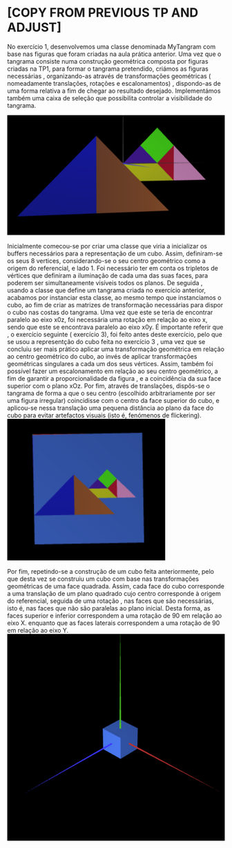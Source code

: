 # [COPY FROM PREVIOUS TP AND ADJUST]
No exercício 1, desenvolvemos uma classe denominada MyTangram com base nas figuras que foram criadas na aula prática anterior. Uma vez que o tangrama consiste numa construção geométrica composta por figuras criadas na TP1, para formar o tangrama pretendido,  criámos as figuras necessárias , organizando-as através de  transformações geométricas ( nomeadamente translações, rotações e escalonamentos) , dispondo-as de uma forma relativa a fim de chegar ao resultado desejado. Implementámos também uma caixa de seleção que possibilita controlar a visibilidade do tangrama.

![Screenshot 2](screenshots/cg-t06g05-tp2-1.png)

Inicialmente comecou-se por criar uma classe que viria a inicializar os buffers necessários para a representação de um cubo. Assim, definiram-se os seus 8 vertices, considerando-se o seu centro geométrico como a origem do referencial, e lado 1. Foi necessário ter em conta os tripletos de vértices que definiram a iluminação de cada uma das suas faces, para poderem ser simultaneamente visíveis todos os planos.
De seguida , usando a classe que define um tangrama criada no exercício anterior, acabamos por instanciar esta classe, ao mesmo tempo que instanciamos o cubo, ao fim de criar as matrizes de transformação necessárias para dispor o cubo nas costas do tangrama. Uma vez que este se teria de encontrar paralelo ao eixo x0z, foi necessária uma rotação em relação ao eixo x, sendo que este se encontrava paralelo ao eixo x0y. 
É importante referir que , o exercício seguinte ( exercício 3), foi feito antes deste exercício, pelo que se usou a representção do cubo feita no exercício 3 , uma vez que se concluiu ser mais prático aplicar uma transformação geométrica em relação ao centro geométrico do cubo, ao invés de aplicar transformações geométricas singulares a cada um dos seus vértices. Assim, também foi possível fazer um escalonamento em relação ao seu centro geométrico, a fim de garantir a proporcionalidade da figura , e a coincidência da sua face superior com o plano xOz. 
Por fim, através de translações, dispôs-se o tangrama de forma a que o seu centro (escolhido arbitrariamente por ser uma figura irregular) coincidisse com o centro da face superior do cubo, e aplicou-se nessa translação uma pequena distância ao plano da face do cubo para evitar artefactos visuais (isto é, fenómenos de flickering).
![Screenshot 2](screenshots/cg-t06g05-tp2-2.png)

Por fim, repetindo-se a construção de um cubo feita anteriormente, pelo que desta vez se construiu um cubo com base nas transformações geométricas de uma face quadrada.
Assim, cada face do cubo corresponde a uma translação de um plano quadrado cujo centro corresponde à origem do referencial, seguida de uma rotação , nas faces que são necessárias, isto é, nas faces que não são paralelas ao plano inicial. Desta forma, as faces superior e inferior correspondem a uma rotação de 90 em relação ao eixo X. enquanto que as faces laterais correspondem a uma rotação de 90 em relação ao eixo Y. 
![Screenshot 3](screenshots/cg-t06g05-tp2-3.png)